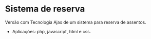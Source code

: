 # Sistema de reserva
Versão com Tecnologia Ajax de um sistema para reserva de assentos.
* Aplicações: php, javascript, html e css.